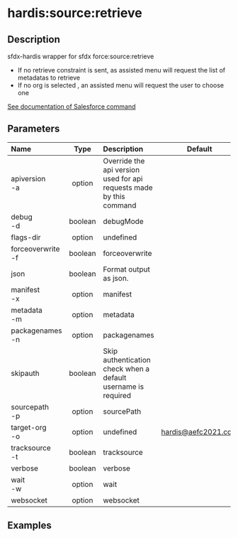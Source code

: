 <!-- This file has been generated with command 'sf hardis:doc:plugin:generate'. Please do not update it manually or it may be overwritten -->
# hardis:source:retrieve

## Description

sfdx-hardis wrapper for sfdx force:source:retrieve

- If no retrieve constraint is sent, as assisted menu will request the list of metadatas to retrieve
- If no org is selected , an assisted menu will request the user to choose one

[See documentation of Salesforce command](https://developer.salesforce.com/docs/atlas.en-us.sfdx_cli_reference.meta/sfdx_cli_reference/cli_reference_force_source.htm#cli_reference_force_source_retrieve)


## Parameters

| Name                  |  Type   | Description                                                         |        Default        | Required | Options |
|:----------------------|:-------:|:--------------------------------------------------------------------|:---------------------:|:--------:|:-------:|
| apiversion<br/>-a     | option  | Override the api version used for api requests made by this command |                       |          |         |
| debug<br/>-d          | boolean | debugMode                                                           |                       |          |         |
| flags-dir             | option  | undefined                                                           |                       |          |         |
| forceoverwrite<br/>-f | boolean | forceoverwrite                                                      |                       |          |         |
| json                  | boolean | Format output as json.                                              |                       |          |         |
| manifest<br/>-x       | option  | manifest                                                            |                       |          |         |
| metadata<br/>-m       | option  | metadata                                                            |                       |          |         |
| packagenames<br/>-n   | option  | packagenames                                                        |                       |          |         |
| skipauth              | boolean | Skip authentication check when a default username is required       |                       |          |         |
| sourcepath<br/>-p     | option  | sourcePath                                                          |                       |          |         |
| target-org<br/>-o     | option  | undefined                                                           | <hardis@aefc2021.com> |          |         |
| tracksource<br/>-t    | boolean | tracksource                                                         |                       |          |         |
| verbose               | boolean | verbose                                                             |                       |          |         |
| wait<br/>-w           | option  | wait                                                                |                       |          |         |
| websocket             | option  | websocket                                                           |                       |          |         |

## Examples


